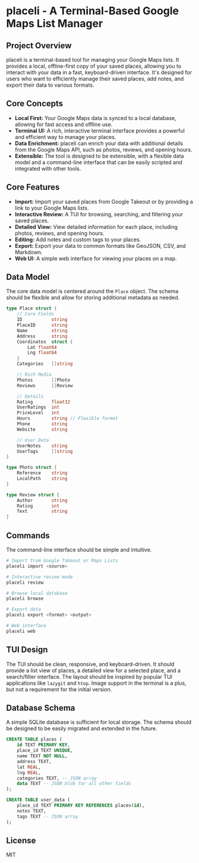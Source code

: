 # placeli - A Terminal-Based Google Maps List Manager

## Project Overview

placeli is a terminal-based tool for managing your Google Maps lists. It provides a local, offline-first copy of your saved places, allowing you to interact with your data in a fast, keyboard-driven interface. It's designed for users who want to efficiently manage their saved places, add notes, and export their data to various formats.

## Core Concepts

* **Local First:** Your Google Maps data is synced to a local database, allowing for fast access and offline use.
* **Terminal UI:** A rich, interactive terminal interface provides a powerful and efficient way to manage your places.
* **Data Enrichment:** placeli can enrich your data with additional details from the Google Maps API, such as photos, reviews, and opening hours.
* **Extensible:** The tool is designed to be extensible, with a flexible data model and a command-line interface that can be easily scripted and integrated with other tools.

## Core Features

* **Import:** Import your saved places from Google Takeout or by providing a link to your Google Maps lists.
* **Interactive Review:** A TUI for browsing, searching, and filtering your saved places.
* **Detailed View:** View detailed information for each place, including photos, reviews, and opening hours.
* **Editing:** Add notes and custom tags to your places.
* **Export:** Export your data to common formats like GeoJSON, CSV, and Markdown.
* **Web UI:** A simple web interface for viewing your places on a map.

## Data Model

The core data model is centered around the `Place` object. The schema should be flexible and allow for storing additional metadata as needed.

```go
type Place struct {
    // Core Fields
    ID           string
    PlaceID      string
    Name         string
    Address      string
    Coordinates  struct {
        Lat float64
        Lng float64
    }
    Categories   []string

    // Rich Media
    Photos       []Photo
    Reviews      []Review

    // Details
    Rating       float32
    UserRatings  int
    PriceLevel   int
    Hours        string // Flexible format
    Phone        string
    Website      string

    // User Data
    UserNotes    string
    UserTags     []string
}

type Photo struct {
    Reference    string
    LocalPath    string
}

type Review struct {
    Author       string
    Rating       int
    Text         string
}
```

## Commands

The command-line interface should be simple and intuitive.

```bash
# Import from Google Takeout or Maps Lists
placeli import <source>

# Interactive review mode
placeli review

# Browse local database
placeli browse

# Export data
placeli export <format> <output>

# Web interface
placeli web
```

## TUI Design

The TUI should be clean, responsive, and keyboard-driven. It should provide a list view of places, a detailed view for a selected place, and a search/filter interface. The layout should be inspired by popular TUI applications like `lazygit` and `htop`. Image support in the terminal is a plus, but not a requirement for the initial version.

## Database Schema

A simple SQLite database is sufficient for local storage. The schema should be designed to be easily migrated and extended in the future.

```sql
CREATE TABLE places (
    id TEXT PRIMARY KEY,
    place_id TEXT UNIQUE,
    name TEXT NOT NULL,
    address TEXT,
    lat REAL,
    lng REAL,
    categories TEXT, -- JSON array
    data TEXT -- JSON blob for all other fields
);

CREATE TABLE user_data (
    place_id TEXT PRIMARY KEY REFERENCES places(id),
    notes TEXT,
    tags TEXT -- JSON array
);
```

## License

MIT